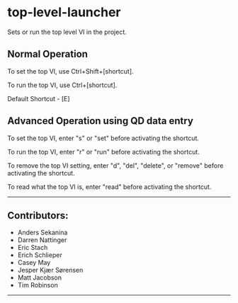 # top-level-launcher
Sets or run the top level VI in the project.

## Normal Operation
To set the top VI, use Ctrl+Shift+[shortcut].

To run the top VI, use Ctrl+[shortcut].

Default Shortcut - [E]

## Advanced Operation using QD data entry
To set the top VI, enter "s" or "set" before activating the shortcut.

To run the top VI, enter "r" or "run" before activating the shortcut.

To remove the top VI setting, enter "d", "del", "delete", or "remove" before activating the shortcut.

To read what the top VI is, enter "read" before activating the shortcut.

-------------------
## Contributors:
+ Anders Sekanina
+ Darren Nattinger
+ Eric Stach
+ Erich Schlieper
+ Casey May
+ Jesper Kjær Sørensen
+ Matt Jacobson
+ Tim Robinson
-------------------
